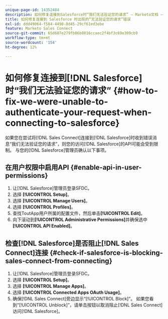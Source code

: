```yaml
---
unique-page-id: 14352484
description: 如何修复连接到Salesforce时“我们无法验证您的请求” — Marketo文档 — 产品文档
title: 如何修复连接到 Salesforce 时出现的“无法验证您的请求”错误
exl-id: ddd49064-f584-4490-8d45-29cf61ed3ebe
feature: Marketo Sales Connect
source-git-commit: 65d607e279fb86b0816ccaec2f4bf3c69e309cb9
workflow-type: tm+mt
source-wordcount: '154'
ht-degree: 12%

---
```


# 如何修复连接到[!DNL Salesforce]时“我们无法验证您的请求” {#how-to-fix-we-were-unable-to-authenticate-your-request-when-connecting-to-salesforce}

如果您在尝试将[!DNL Sales Connect]连接到[!DNL Salesforce]时收到错误消息“我们无法验证您的请求”，则您的访问[!DNL Salesforce]的API可能会受到限制。 与您的[!DNL Salesforce]管理员确认以下事项。

## 在用户权限中启用API {#enable-api-in-user-permissions}

1. 让[!DNL Salesforce]管理员登录SFDC。
1. 选择 **[!UICONTROL Setup]**。
1. 选择 **[!UICONTROL Manage Users]**。
1. 选择 **[!UICONTROL Profiles]**。
1. 查找ToutApp用户所属的配置文件，然后单击&#x200B;**[!UICONTROL Edit]**。
1. 向下滚动到&#x200B;**[!UICONTROL Administrative Permissions]**&#x200B;并确保选中&#x200B;**[!UICONTROL API Enabled]**。

## 检查[!DNL Salesforce]是否阻止[!DNL Sales Connect]连接 {#check-if-salesforce-is-blocking-sales-connect-from-connecting}

1. 让[!DNL Salesforce]管理员登录SFDC。
1. 选择 **[!UICONTROL Setup]**。
1. 选择 **[!UICONTROL Manage Apps]**。
1. 选择 **[!UICONTROL Connected Apps OAuth Usage]**。
1. 确保[!DNL Sales Connect]旁边显示“[!UICONTROL Block]”。 如果您看到“[!UICONTROL Unblock]”，请单击按钮以取消阻止[!DNL Sales Connect]访问[!DNL Salesforce]。
